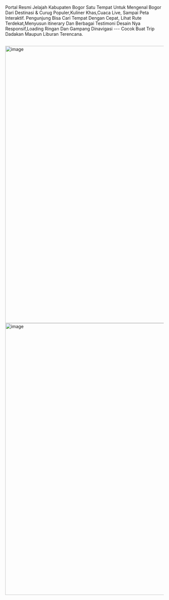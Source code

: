 Portal Resmi Jelajah Kabupaten Bogor 
Satu Tempat Untuk Mengenal Bogor Dari Destinasi & Curug Populer,Kuliner Khas,Cuaca Live, Sampai Peta Interaktif.
Pengunjung Bisa Cari Tempat Dengan Cepat, Lihat Rute Terdekat,Menyusun itinerary Dan Berbagai Testimoni Desain Nya Responsif,Loading Ringan Dan Gampang Dinavigasi --- Cocok Buat Trip Dadakan Maupun Liburan Terencana.
##
<img width="774" height="879" alt="image" src="https://github.com/user-attachments/assets/c8569753-7bf4-417c-9669-259a0928c64c" />
<img width="1563" height="862" alt="image" src="https://github.com/user-attachments/assets/af22ab63-51ba-4324-a010-f04d3c3f5294" />

